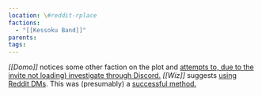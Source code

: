 ```yaml
---
location: \#reddit-rplace
factions:
  - "[[Kessoku Band]]"
parents: 
tags: 
---
```

*[[Domo]]* notices some other faction on the plot and [attempts to, due to the invite not loading) investigate through Discord.](https://discord.com/channels/1093664259273130084/1131230952119615600/1131580096206086204) *[[Wiz]]* suggests [using Reddit DMs](https://discord.com/channels/1093664259273130084/1131230952119615600/1131580151185027112). This was (presumably) a [successful method.](https://discord.com/channels/1093664259273130084/1131230952119615600/1131580223482232842)
